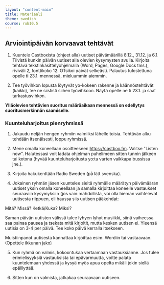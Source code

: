 ```yaml
---
layout: "content-main"
title: Materiaali
theme: swedish
course: rub10.5
---
```


## Arviointipäivän korvaavat tehtävät

1. Kuuntele Castboxista (ohjeet alla) uutiset päivämäärillä 8.12., 31.12. ja 6.1. Tiivistä kunkin päivän uutiset alla olevien kysymysten avulla. Kirjoita tehtävä tekstinkäsittelyohjelmalla (Word, Pages, Google Docs tms.), riviväli 2, fonttikoko 12. OTsikoi päivät selkeästi. Palautus tulostettuna opelle ti 23.1. mennessä, mieluummin aiemmin.

2. Tee työvihkon lopusta löytyvät yo-kokeen rakenne ja käännöstehtävät (kaikki), tee ne siististi siihen työvihkoon. Näytä opelle ne ti 23.1. ja saat tarkastusvihkon.

**Ylläolevien tehtävien suoritus määräaikaan mennessä on edellytys suoritusmerkinnän saamiselle.**

### Kuunteluharjoitus pienryhmissä

 
1. Jakaudu neljän hengen ryhmiin valmiiksi lähelle toisia. Tehtävän alku tehdään itsenäisesti, loppu ryhmissä.

2. Mene omalla koneellaan osoitteeseen https://castbox.fm. Valitse "Listen now". Halutessasi voit ladata ohjelman puhelimeen sitten tunnin jälkeen tai kotona (hyvää kuunteluharjoitusta yo:ta varten vaikkapa bussissa jne.). 

3. Kirjoita hakukenttään Radio Sweden (på lätt svenska). 

4. Jokainen ryhmän jäsen kuuntelee sieltä ryhmälle määrätyn päivämäärän uutiset yksin omalla koneellaan ja samalla kirjoittaa koneelle vastaukset seuraaviin kysymyksiin (jos vain mahdollista, voi olla hieman vaihtelevat uutisesta riippuen, eli haussa siis uutisen pääkohdat:

Mitä?
Missä?
Ketkä/Kuka?
Miksi?

Saman päivän uutisten välissä tulee lyhyen lyhyt musiikki, siinä vaiheessa saa painaa pausea ja tsekata mitä kirjoitit, mutta kesken uutisen ei. Yleensä uutisia on 3-4 per päivä. Tee koko päivä kerralla itsekseen.

Muistiinpanot uutisesta kannattaa kirjoittaa esim. Wordiin tai vastaavaan. (Opettele ikkunan jako)

5. Kun ryhmä on valmis, kokoontukaa vertaamaan vastauksianne. Jos tulee erimielisyyksiä vastauksista tai epävarmuutta, voitte palata kuuntelemaan yhdessä ja kysyä myös apua opelta mikäli jokin siellä epäillyttää.

6. Sitten kun on valmista, jatkakaa seuraavaan uutiseen. 


